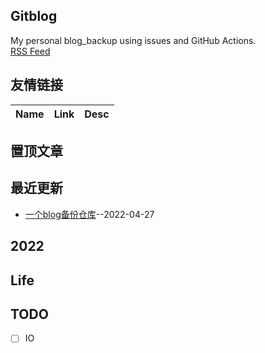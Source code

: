 ## Gitblog
My personal blog_backup using issues and GitHub Actions.    
[RSS Feed](https://raw.githubusercontent.com/AlanRayburn/gitblog_backup/main/feed.xml)
## 友情链接
| Name | Link | Desc | 
 | ---- | ---- | ---- |

## 置顶文章

## 最近更新
- [一个blog备份仓库](https://github.com/AlanRayburn/gitblog_backup/issues/1)--2022-04-27

## 2022

## Life

## TODO
- [ ] IO
